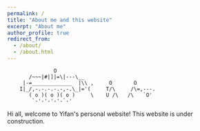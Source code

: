 ```yaml
---
permalink: /
title: "About me and this website"
excerpt: "About me"
author_profile: true
redirect_from: 
  - /about/
  - /about.html
---
```

```
               O
       /~~~|#|]|=\|---\__
     |-=_____________  |\\ ,     O       O
    I|_/,-.-.-.-.-,-.\_|='(     T/\     /\=,---.
       ( o )( o )( o )     \    U /\   /\   `O' 
        `-'-'-'-'-`-'
```
Hi all, welcome to Yifan's personal website! This website is under construction. 
